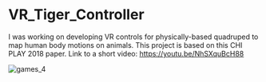 # VR_Tiger_Controller

I was working on developing VR controls for physically-based quadruped to map human body motions on animals. This project is based on this CHI PLAY 2018 paper.
Link to a short video: https://youtu.be/NhSXquBcH88

![games_4](https://user-images.githubusercontent.com/26539091/91153173-8bb58c00-e6c8-11ea-92a1-cbf3efbd2d0e.jpg)

